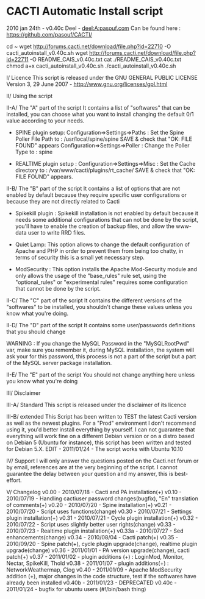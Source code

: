 # CACTI Automatic Install script
2010 jan 24th - v0.40c
Deel - <deel:A:pasouf.com>
Can be found here : https://github.com/pasouf/CACTI/

cd ~
wget http://forums.cacti.net/download/file.php?id=22710 -O cacti_autoinstall_v0.40c.sh
wget http://forums.cacti.net/download/file.php?id=22711 -O README_CAIS_v0.40c.txt
cat ./README_CAIS_v0.40c.txt
chmod a+x cacti_autoinstall_v0.40c.sh
./cacti_autoinstall_v0.40c.sh


I/ Licence
This script is released under the GNU GENERAL PUBLIC LICENSE
Version 3, 29 June 2007 - http://www.gnu.org/licenses/gpl.html

II/ Using the script

II-A/ The "A" part of the script
It contains a list of "softwares" that can be installed, you can 
choose what you want to install changing the default 0/1 value according to 
your needs.

- SPINE plugin setup:
Configuration=>Settings=>Paths : Set the Spine Poller File Path to :
/usr/local/spine/spine
SAVE & check that "OK: FILE FOUND" appears
Configuration=>Settings=>Poller : Change the Poller Type to : spine

- REALTIME plugin setup :
Configuration=>Settings=>Misc : Set the Cache directory to :
/var/www/cacti/plugins/rt_cache/
SAVE & check that "OK: FILE FOUND" appears.

II-B/ The "B" part of the script
It contains a list of options that are not enabled by default because they 
require specific user configurations or because they are not directly 
related to Cacti

- Spikekill plugin : 
Spikekill installation is not enabled by default because it needs some 
additional configurations that can not be done by the script, you'll have to 
enable the creation of backup files, and allow the www-data user to write RRD 
files.

- Quiet Lamp:
This option allows to change the default configuration of Apache and PHP in
order to prevent them from being too chatty, in terms of security this is a 
small yet necessary step.

- ModSecurity :
This option installs the Apache Mod-Security module and only allows the usage 
of the "base_rules" rule set, using the "optional_rules" or "experimental 
rules" requires some configuration that cannot be done by the script.

II-C/ The "C" part of the script
It contains the different versions of the "softwares" to be installed, you 
shouldn't change these values unless you know what you're doing.

II-D/ The "D" part of the script
It contains some user/passwords definitions that you should change

WARNING : If you change the MySQL Password in the "MySQLRootPwd" var, make 
sure you remember it, during MySQL installation, the system will ask your for this password, this 
process is not a part of the script but a part of the MySQL server package 
installation. 

II-E/ The "E" part of the script
You should not change anything here unless you know what you're doing

III/ Disclaimer

III-A/ Standard
This script is released under the disclaimer of its licence

III-B/ extended
This Script has been written to TEST the latest Cacti version as well as the 
newest plugins. For a "Prod" environment I don't recommend using it, you'd 
better install everything by yourself. I can not guarantee that everything will 
work fine on a different Debian version or on a distro based on Debian 5 
(Ubuntu for instance), this script has been written and tested for 
Debian 5.X.
EDIT - 2011/01/24 - The script works with Ubuntu 10.10

IV/ Support
I will only answer the questions posted on the Cacti.net forum or by email, 
references are at the very beginning of the script. I cannot guarantee the 
delay between your question and my answer, this is best-effort.

V/ Changelog
v0.00 	- 2010/07/18 - 	Cacti and PA installation(+)
v0.10 	- 2010/07/19 - 	Handling cactiuser password changes(bugfix), 
			"En" translation of comments(+)
v0.20 	- 2010/07/20 - 	Spine installation(+)
v0.21 	- 2010/07/20 - 	Script uses functions(change)
v0.30 	- 2010/07/21 - 	Settings plugin installation(+)
v0.31 	- 2010/07/21 - 	Cycle plugin installation(+)
v0.32 	- 2010/07/22 - 	Script uses slightly better user rights(change)
v0.33 	- 2010/07/23 - 	Realtime plugin installation(+)
v0.33a 	- 2010/07/27 - 	Sed enhancements(change)
v0.34 	- 2010/08/04 - 	Cacti patch(+)
v0.35 	- 2010/09/20 - 	Spine patch(+), cycle plugin upgrade(change),
			realtime plugin upgrade(change)
v0.36 	- 2011/01/01 - 	PA version upgrade(change), cacti patch(+)
v0.37 	- 2011/01/02 - 	plugin additions (+) : LoginMod, Monitor, Nectar, 
			SpikeKill, Thold
v0.38 	- 2011/01/07 - 	plugin additions(+) : NetworkWeathermap, Clog
v0.40 	- 2011/01/09 - 	Apache ModSecurity addition (+), major changes in the 
			code structure, test if the softwares have already 
			been installed
v0.40b	- 2011/01/23 -	DEPRECATED
v0.40c	- 2011/01/24 - 	bugfix for ubuntu users (#!/bin/bash thing)
